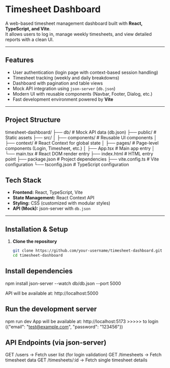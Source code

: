 # Timesheet Dashboard

A web-based timesheet management dashboard built with **React, TypeScript, and Vite**.  
It allows users to log in, manage weekly timesheets, and view detailed reports with a clean UI.  

---

## Features
- User authentication (login page with context-based session handling)  
- Timesheet tracking (weekly and daily breakdowns)  
- Dashboard with pagination and table views  
- Mock API integration using `json-server` (`db.json`)  
- Modern UI with reusable components (Navbar, Footer, Dialog, etc.)  
- Fast development environment powered by **Vite**  

---

## Project Structure

timesheet-dashboard/
├── db/ # Mock API data (db.json)
├── public/ # Static assets
├── src/
│ ├── components/ # Reusable UI components
│ ├── context/ # React Context for global state
│ ├── pages/ # Page-level components (Login, Timesheet, etc.)
│ ├── App.tsx # Main app entry
│ └── main.tsx # React DOM render entry
├── index.html # HTML entry point
├── package.json # Project dependencies
├── vite.config.ts # Vite configuration
└── tsconfig.json # TypeScript configuration

## Tech Stack
- **Frontend:** React, TypeScript, Vite  
- **State Management:** React Context API  
- **Styling:** CSS (customized with modular styles)  
- **API (Mock):** json-server with `db.json`  

---

## Installation & Setup

1. **Clone the repository**
   ```sh
   git clone https://github.com/your-username/timesheet-dashboard.git
   cd timesheet-dashboard

## Install dependencies
npm install
json-server --watch db/db.json --port 5000

API will be available at: http://localhost:5000

## Run the development server
npm run dev
App will be available at: http://localhost:5173 >>>>> to login ({"email": "test@example.com",
      "password": "123456"})

## API Endpoints (via json-server)

GET /users → Fetch user list (for login validation)
GET /timesheets → Fetch timesheet data
GET /timesheets/:id → Fetch single timesheet details
